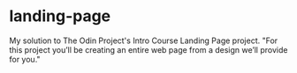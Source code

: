 # landing-page
My solution to The Odin Project's Intro Course Landing Page project. "For this project you’ll be creating an entire web page from a design we’ll provide for you."
